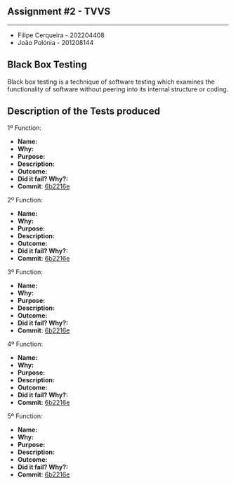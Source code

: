 ## Assignment #2 - TVVS

---

- Filipe Cerqueira - 202204408
- João Polónia - 201208144

## Black Box Testing

Black box testing is a technique of software testing which examines the functionality of software without peering into its internal structure or coding.

## Description of the Tests produced

1º Function:

- **Name:** 
- **Why:** 
- **Purpose:** 
- **Description:** 
- **Outcome:** 
- **Did it fail? Why?:**  
- **Commit**: [6b2216e](https://github.com/jose/jpass/commit/6b2216e2090fc2ed169bc4cb3ce29422b4ebfd5a)


2º Function:

- **Name:**
- **Why:**
- **Purpose:**
- **Description:**
- **Outcome:**
- **Did it fail? Why?:**
- **Commit**: [6b2216e](https://github.com/jose/jpass/commit/6b2216e2090fc2ed169bc4cb3ce29422b4ebfd5a)


3º Function:

- **Name:**
- **Why:**
- **Purpose:**
- **Description:**
- **Outcome:**
- **Did it fail? Why?:**
- **Commit**: [6b2216e](https://github.com/jose/jpass/commit/6b2216e2090fc2ed169bc4cb3ce29422b4ebfd5a)


4º Function:

- **Name:**
- **Why:**
- **Purpose:**
- **Description:**
- **Outcome:**
- **Did it fail? Why?:**
- **Commit**: [6b2216e](https://github.com/jose/jpass/commit/6b2216e2090fc2ed169bc4cb3ce29422b4ebfd5a)


5º Function:

- **Name:**
- **Why:**
- **Purpose:**
- **Description:**
- **Outcome:**
- **Did it fail? Why?:**
- **Commit**: [6b2216e](https://github.com/jose/jpass/commit/6b2216e2090fc2ed169bc4cb3ce29422b4ebfd5a)
